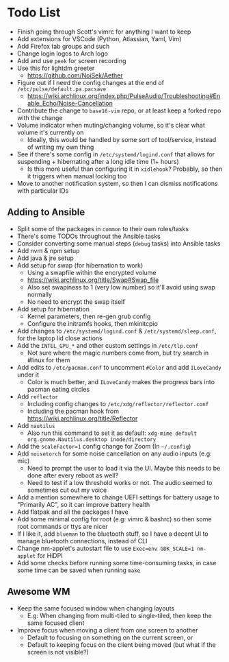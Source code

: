 # Todo List

* Finish going through Scott's vimrc for anything I want to keep
* Add extensions for VSCode (Python, Atlassian, Yaml, Vim)
* Add Firefox tab groups and such
* Change login logos to Arch logo
* Add and use `peek` for screen recording
* Use this for lightdm greeter
  * https://github.com/NoiSek/Aether
* Figure out if I need the config changes at the end of `/etc/pulse/default.pa.pacsave`
  * https://wiki.archlinux.org/index.php/PulseAudio/Troubleshooting#Enable_Echo/Noise-Cancellation
* Contribute the change to `base16-vim` repo, or at least keep a forked repo with the change
* Volume indicator when muting/changing volume, so it's clear what volume it's currently on
  * Ideally, this would be handled by some sort of tool/service, instead of writing my own thing
* See if there's some config in `/etc/systemd/logind.conf` that allows for suspending + hibernating after a long idle time (1+ hours)
  * Is this more useful than configuring it in `xidlehook`? Probably, so then it triggers when manual locking too
* Move to another notification system, so then I can dismiss notifications with particular IDs

## Adding to Ansible

* Split some of the packages in `common` to their own roles/tasks
* There's some TODOs throughout the Ansible tasks
* Consider converting some manual steps (`debug` tasks) into Ansible tasks
* Add nvm & npm setup
* Add java & jre setup
* Add setup for swap (for hibernation to work)
  * Using a swapfile within the encrypted volume
  * https://wiki.archlinux.org/title/Swap#Swap_file
  * Also set swapiness to 1 (very low number) so it'll avoid using swap normally
  * No need to encrypt the swap itself
* Add setup for hibernation
  * Kernel parameters, then re-gen grub config
  * Configure the initramfs hooks, then mkinitcpio
* Add changes to `/etc/systemd/logind.conf` & `/etc/systemd/sleep.conf`, for the laptop lid close actions
* Add the `INTEL_GPU_*` and other custom settings in `/etc/tlp.conf`
  * Not sure where the magic numbers come from, but try search in #linux for them
* Add edits to `/etc/pacman.conf` to uncomment `#Color` and add `ILoveCandy` under it
  * Color is much better, and `ILoveCandy` makes the progress bars into pacman eating circles
* Add `reflector`
  * Including config changes to `/etc/xdg/reflector/reflector.conf`
  * Including the pacman hook from https://wiki.archlinux.org/title/Reflector
* Add `nautilus`
  * Also run this command to set it as default: `xdg-mime default org.gnome.Nautilus.desktop inode/directory`
* Add the `scaleFactor=1` config change for Zoom (In `~/.config`)
* Add `noisetorch` for some noise cancellation on any audio inputs (e.g: mic)
  * Need to prompt the user to load it via the UI. Maybe this needs to be done after every reboot as well?
  * Need to test if a low threshold works or not. The audio seemed to sometimes cut out my voice
* Add a mention somewhere to change UEFI settings for battery usage to "Primarily AC", so it can improve battery health
* Add flatpak and all the packages I have
* Add some minimal config for root (e.g: vimrc & bashrc) so then some root commands or ttys are nicer
* If I like it, add `blueman` to the bluetooth stuff, so I have a decent UI to manage bluetooth connections, instead of CLI
* Change nm-applet's autostart file to use `Exec=env GDK_SCALE=1 nm-applet` for HiDPI
* Add some checks before running some time-consuming tasks, in case some time can be saved when running `make`

## Awesome WM

* Keep the same focused window when changing layouts
  * E.g: When changing from multi-tiled to single-tiled, then keep the same focused client
* Improve focus when moving a client from one screen to another
  * Default to focusing on something on the current screen, or
  * Default to keeping focus on the client being moved (but what if the screen is not visible?)
